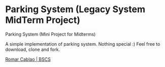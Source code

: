 # Parking System (Legacy System MidTerm Project)
Parking System (Mini Project for Midterms)

A simple implementation of parking system. Nothing special :) 
Feel free to download, clone and fork.

<a href="https://www.linkedin.com/in/romarcablao/">Romar Cablao | BSCS</a>
